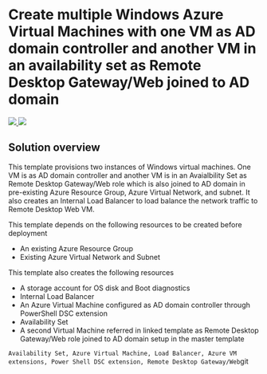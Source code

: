 # Create multiple Windows Azure Virtual Machines with one VM as AD domain controller and another VM in an availability set as Remote Desktop Gateway/Web joined to AD domain

<a href="https://portal.azure.com/#create/Microsoft.Template/uri/https%3A%2F%2Fraw.githubusercontent.com%2Fhyperionian%2FARM-Templates%2Fmaster%2Fvm-ad-rdgw%2Fazuredeploy.json" target="_blank">
  <img src="http://azuredeploy.net/deploybutton.png"/>
</a>
<a href="http://armviz.io/#/?load=https%3A%2F%2Fraw.githubusercontent.com%2Fhyperionian%2FARM-Templates%2Fmaster%F2vm-ad-rdgw%2Fazuredeploy.json" target="_blank">
  <img src="http://armviz.io/visualizebutton.png"/>
</a>

## Solution overview

This template provisions two instances of Windows virtual machines. One VM is as AD domain controller and another VM is in an Avaialbility Set as Remote Desktop Gateway/Web role which is also joined to AD domain in pre-existing Azure Resource Group, Azure Virtual Network, and subnet. It also creates an Internal Load Balancer to load balance the network traffic to Remote Desktop Web VM.

This template  depends on the following resources to be created before deployment

+	An existing Azure Resource Group
+	Existing Azure Virtual Network and Subnet

This template also  creates the following resources

- A storage account for OS disk and Boot diagnostics
- Internal Load Balancer
- An Azure Virtual Machine configured as AD domain controller through PowerShell DSC extension
- Availability Set
- A second Virtual Machine referred in linked template as Remote Desktop Gateway/Web role joined to AD domain setup in the master template


`Availability Set, Azure Virtual Machine, Load Balancer, Azure VM extensions, Power Shell DSC extension, Remote Desktop Gateway/Web`git